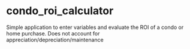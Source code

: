 # condo_roi_calculator
Simple application to enter variables and evaluate the ROI of a condo or home purchase. Does not account for appreciation/depreciation/maintenance 
